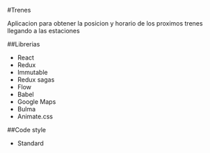 #Trenes

Aplicacion para obtener la posicion y horario de los proximos trenes llegando a las estaciones

##Librerias
* React
* Redux
* Immutable
* Redux sagas
* Flow
* Babel
* Google Maps
* Bulma
* Animate.css

##Code style
* Standard